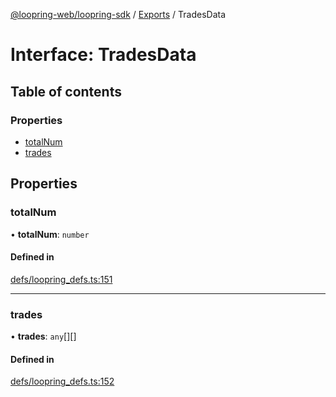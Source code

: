 [@loopring-web/loopring-sdk](../README.md) / [Exports](../modules.md) / TradesData

# Interface: TradesData

## Table of contents

### Properties

- [totalNum](TradesData.md#totalnum)
- [trades](TradesData.md#trades)

## Properties

### totalNum

• **totalNum**: `number`

#### Defined in

[defs/loopring_defs.ts:151](https://github.com/Loopring/loopring_sdk/blob/acbd5a2/src/defs/loopring_defs.ts#L151)

___

### trades

• **trades**: `any`[][]

#### Defined in

[defs/loopring_defs.ts:152](https://github.com/Loopring/loopring_sdk/blob/acbd5a2/src/defs/loopring_defs.ts#L152)
